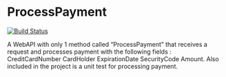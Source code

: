 # ProcessPayment
[![Build Status](https://dev.azure.com/FaultClearance/Sheddy%20Test/_apis/build/status/sheddy123.ProcessPayment?branchName=master)](https://dev.azure.com/FaultClearance/Sheddy%20Test/_build/latest?definitionId=4&branchName=master)


A WebAPI with only 1 method called “ProcessPayment” that receives a request and processes payment with the following fields :
 CreditCardNumber
 CardHolder
 ExpirationDate
 SecurityCode 
 Amount.
Also included in the project is a unit test for processing payment.
